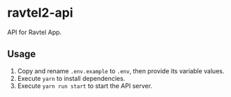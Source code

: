# ravtel2-api

API for Ravtel App.

## Usage
1. Copy and rename `.env.example` to `.env`, then provide its variable values.
2. Execute `yarn` to install dependencies.
3. Execute `yarn run start` to start the API server.

